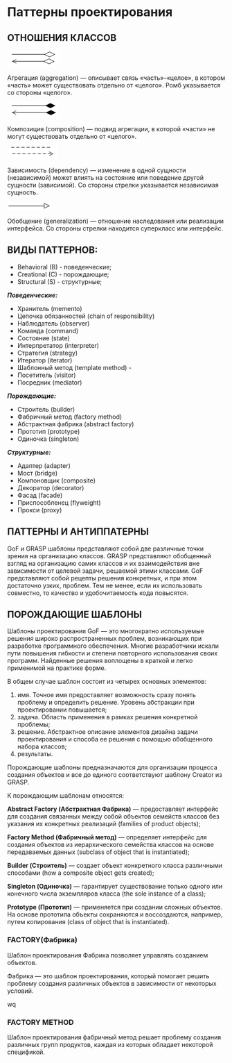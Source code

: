 # Паттерны проектирования

## ОТНОШЕНИЯ КЛАССОВ

![i1.png](/img/design_pattern/class_relations/i1.png)

Агрегация (aggregation) — описывает связь «часть»–«целое», в котором «часть»
может существовать отдельно от «целого». Ромб указывается со стороны «целого».

![i1.png](/img/design_pattern/class_relations/i2.png)

Композиция (composition) — подвид агрегации, в которой «части» не могут
существовать отдельно от «целого».

![i1.png](/img/design_pattern/class_relations/i3.png)

Зависимость (dependency) — изменение в одной сущности (независимой) может влиять
на состояние или поведение другой сущности (зависимой). Со стороны стрелки
указывается независимая сущность.

![i1.png](/img/design_pattern/class_relations/i4.png)

Обобщение (generalization) — отношение наследования или реализации интерфейса.
Со стороны стрелки находится суперкласс или интерфейс.

## ВИДЫ ПАТТЕРНОВ:

- Behavioral (B) - поведенческие;
- Creational (C) - порождающие;
- Structural (S) - структурные;

**_Поведенческие:_**

- Хранитель (memento)
- Цепочка обязанностей (chain of responsibility)
- Наблюдатель (observer)
- Команда (command)
- Состояние (state)
- Интерпретатор (interpreter)
- Стратегия (strategy)
- Итератор (iterator)
- Шаблонный метод (template method) -
- Посетитель (visitor)
- Посредник (mediator)

**_Порождающие:_**

- Строитель (builder)
- Фабричный метод (factory method)
- Абстрактная фабрика (abstract factory)
- Прототип (prototype)
- Одиночка (singleton)

**_Структурные:_**

- Адаптер (adapter)
- Мост (bridge)
- Компоновщик (composite)
- Декоратор (decorator)
- Фасад (facade)
- Приспособленец (flyweight)
- Прокси (proxy)

## ПАТТЕРНЫ И АНТИППАТЕРНЫ

GoF и GRASP шаблоны представляют собой две различные точки зрения
на организацию классов. GRASP представляют обобщенный взгляд на организацию
самих классов и их взаимодействия вне зависимости от целевой задачи,
решаемой этими классами. GoF представляют собой рецепты решения конкретных, и
при этом достаточно узких, проблем. Тем не менее, если их использовать
совместно, то качество и удобочитаемость кода повысятся.

## ПОРОЖДАЮЩИЕ ШАБЛОНЫ

Шаблоны проектирования GoF — это многократно используемые решения широко
распространенных проблем, возникающих при разработке программного обеспечения.
Многие разработчики искали пути повышения гибкости и степени повторного
использования своих программ. Найденные решения воплощены в краткой и легко
применимой на практике форме.

В общем случае шаблон состоит из четырех основных элементов:

1) имя. Точное имя предоставляет возможность сразу понять проблему и определить
   решение. Уровень абстракции при проектировании повышается;
2) задача. Область применения в рамках решения конкретной проблемы;
3) решение. Абстрактное описание элементов дизайна задачи проектирования
   и способа ее решения с помощью обобщенного набора классов;
4) результаты.

Порождающие шаблоны предназначаются для организации процесса создания объектов и
все до единого соответствуют шаблону Creator из GRASP.

К порождающим шаблонам относятся:

**Abstract Factory (Абстрактная Фабрика)** — предоставляет интерфейс для
создания связанных между собой объектов семейств классов без указания их
конкретных реализаций (families of product objects);

**Factory Method (Фабричный метод)** — определяет интерфейс для создания
объектов из иерархического семейства классов на основе передаваемых
данных (subclass of object that is instantiated);

**Builder (Строитель)** — создает объект конкретного класса различными
способами (how a composite object gets created);

**Singleton (Одиночка)** — гарантирует существование только одного или
конечного числа экземпляров класса (the sole instance of a class);

**Prototype (Прототип)** — применяется при создании сложных объектов.
На основе прототипа объекты сохраняются и воссоздаются, например, путем
копирования (class of object that is instantiated).

### FACTORY(Фабрика)

Шаблон проектирования Фабрика позволяет управлять созданием объектов.

Фабрика — это шаблон проектирования, который помогает решить проблему создания
различных объектов в зависимости от некоторых условий.


wq

### FACTORY METHOD

Шаблон проектирования фабричный метод решает проблему создания различных групп
продуктов, каждая из которых обладает некоторой спецификой.
